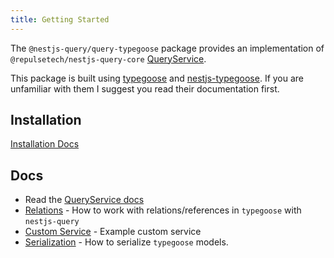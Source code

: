 ```yaml
---
title: Getting Started
---
```


The `@nestjs-query/query-typegoose` package provides an implementation of `@repulsetech/nestjs-query-core` [QueryService](../../concepts/services.md).

This package is built using [typegoose](https://typegoose.github.io/typegoose/) and [nestjs-typegoose](https://github.com/kpfromer/nestjs-typegoose#readme). If you are unfamiliar with them I suggest you read their documentation first.

## Installation

[Installation Docs](../../introduction/install.md#nestjs-queryquery-typegoose)

## Docs

- Read the [QueryService docs](../services.mdx)
- [Relations](./relations.mdx) - How to work with relations/references in `typegoose` with `nestjs-query`
- [Custom Service](./custom-service.md) - Example custom service
- [Serialization](./serialization.md) - How to serialize `typegoose` models.
